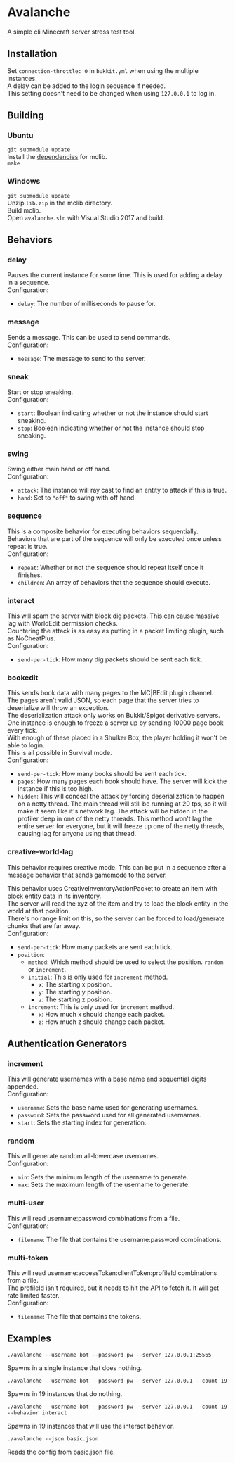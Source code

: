 # Avalanche  
A simple cli Minecraft server stress test tool.  

## Installation  
Set `connection-throttle: 0` in `bukkit.yml` when using the multiple instances.  
A delay can be added to the login sequence if needed.  
This setting doesn't need to be changed when using `127.0.0.1` to log in. 

## Building
### Ubuntu  
`git submodule update`  
Install the [dependencies](https://github.com/plushmonkey/mclib/blob/master/README.md#building) for mclib.  
`make`

### Windows
`git submodule update`  
Unzip `lib.zip` in the mclib directory.  
Build mclib.  
Open `avalanche.sln` with Visual Studio 2017 and build.

## Behaviors  
### delay  
Pauses the current instance for some time. This is used for adding a delay in a sequence.  
Configuration:  
- `delay`: The number of milliseconds to pause for.  

### message  
Sends a message. This can be used to send commands.  
Configuration:
- `message`: The message to send to the server.  

### sneak
Start or stop sneaking.  
Configuration:  
- `start`: Boolean indicating whether or not the instance should start sneaking.
- `stop`: Boolean indicating whether or not the instance should stop sneaking.

### swing
Swing either main hand or off hand.  
Configuration:  
- `attack`: The instance will ray cast to find an entity to attack if this is true.
- `hand`: Set to `"off"` to swing with off hand.

### sequence  
This is a composite behavior for executing behaviors sequentially.  
Behaviors that are part of the sequence will only be executed once unless repeat is true.  
Configuration:
- `repeat`: Whether or not the sequence should repeat itself once it finishes.  
- `children`: An array of behaviors that the sequence should execute.  

### interact
This will spam the server with block dig packets. This can cause massive lag with WorldEdit permission checks.  
Countering the attack is as easy as putting in a packet limiting plugin, such as NoCheatPlus.  
Configuration:  
- `send-per-tick`: How many dig packets should be sent each tick.  

### bookedit
This sends book data with many pages to the MC|BEdit plugin channel.  
The pages aren't valid JSON, so each page that the server tries to deserialize will throw an exception.  
The deserialization attack only works on Bukkit/Spigot derivative servers.  
One instance is enough to freeze a server up by sending 10000 page book every tick.  
With enough of these placed in a Shulker Box, the player holding it won't be able to login.  
This is all possible in Survival mode.  
Configuration:  
- `send-per-tick`: How many books should be sent each tick.  
- `pages`: How many pages each book should have. The server will kick the instance if this is too high.  
- `hidden`: This will conceal the attack by forcing deserialization to happen on a netty thread. The main thread will still be running at 20 tps, so it will make it seem like it's network lag. The attack will be hidden in the profiler deep in one of the netty threads. This method won't lag the entire server for everyone, but it will freeze up one of the netty threads, causing lag for anyone using that thread.

### creative-world-lag  
This behavior requires creative mode. This can be put in a sequence after a message behavior that sends gamemode to the server.  
  
This behavior uses CreativeInventoryActionPacket to create an item with block entity data in its inventory.  
The server will read the xyz of the item and try to load the block entity in the world at that position.  
There's no range limit on this, so the server can be forced to load/generate chunks that are far away.  
Configuration:
- `send-per-tick`: How many packets are sent each tick.
- `position`:
  - `method`: Which method should be used to select the position. `random` or `increment`.  
  - `initial`: This is only used for `increment` method. 
    - `x`: The starting x position.
    - `y`: The starting y position.
    - `z`: The starting z position.
  - `increment`: This is only used for `increment` method.
    - `x`: How much x should change each packet.
    - `z`: How much z should change each packet.  

## Authentication Generators  
### increment
This will generate usernames with a base name and sequential digits appended.  
Configuration:
- `username`: Sets the base name used for generating usernames.
- `password`: Sets the password used for all generated usernames.
- `start`: Sets the starting index for generation.

### random
This will generate random all-lowercase usernames.  
Configuration:
- `min`: Sets the minimum length of the username to generate.
- `max`: Sets the maximum length of the username to generate.

### multi-user
This will read username:password combinations from a file.  
Configuration:
- `filename`: The file that contains the username:password combinations.

### multi-token
This will read username:accessToken:clientToken:profileId combinations from a file.  
The profileId isn't required, but it needs to hit the API to fetch it. It will get rate limited faster.  
Configuration:
- `filename`: The file that contains the tokens.

## Examples  
```
./avalanche --username bot --password pw --server 127.0.0.1:25565
```
Spawns in a single instance that does nothing.  

```
./avalanche --username bot --password pw --server 127.0.0.1 --count 19
```
Spawns in 19 instances that do nothing.  

```
./avalanche --username bot --password pw --server 127.0.0.1 --count 19 --behavior interact
```
Spawns in 19 instances that will use the interact behavior.

```
./avalanche --json basic.json
```
Reads the config from basic.json file.
